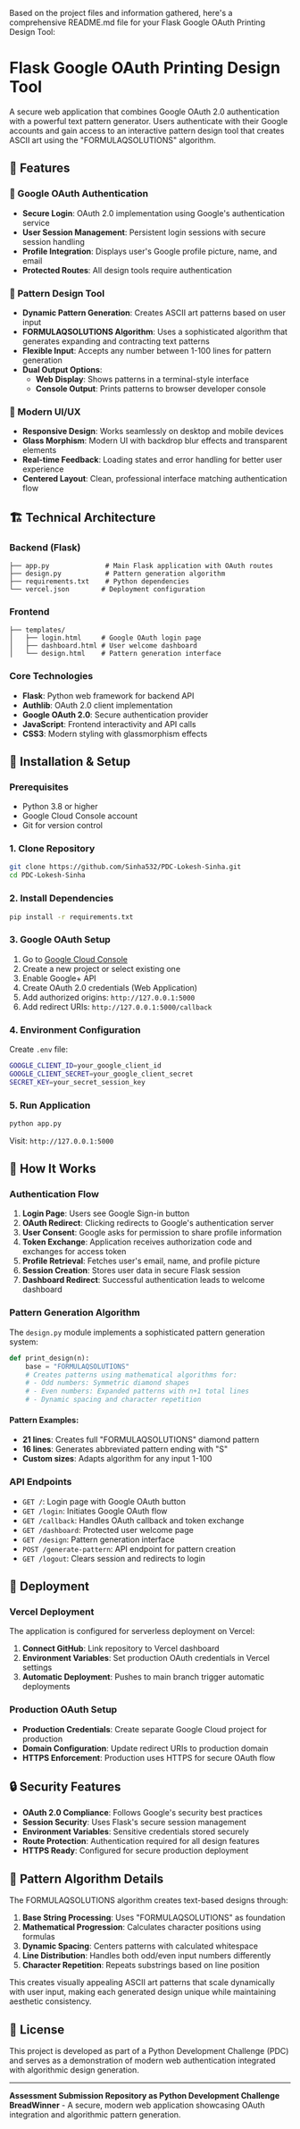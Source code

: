 Based on the project files and information gathered, here's a comprehensive README.md file for your Flask Google OAuth Printing Design Tool:

# Flask Google OAuth Printing Design Tool

A secure web application that combines Google OAuth 2.0 authentication with a powerful text pattern generator. Users authenticate with their Google accounts and gain access to an interactive pattern design tool that creates ASCII art using the "FORMULAQSOLUTIONS" algorithm.

## 🚀 Features

### 🔐 Google OAuth Authentication
- **Secure Login**: OAuth 2.0 implementation using Google's authentication service
- **User Session Management**: Persistent login sessions with secure session handling
- **Profile Integration**: Displays user's Google profile picture, name, and email
- **Protected Routes**: All design tools require authentication

### 🎨 Pattern Design Tool
- **Dynamic Pattern Generation**: Creates ASCII art patterns based on user input
- **FORMULAQSOLUTIONS Algorithm**: Uses a sophisticated algorithm that generates expanding and contracting text patterns
- **Flexible Input**: Accepts any number between 1-100 lines for pattern generation
- **Dual Output Options**: 
  - **Web Display**: Shows patterns in a terminal-style interface
  - **Console Output**: Prints patterns to browser developer console

### 📱 Modern UI/UX
- **Responsive Design**: Works seamlessly on desktop and mobile devices
- **Glass Morphism**: Modern UI with backdrop blur effects and transparent elements
- **Real-time Feedback**: Loading states and error handling for better user experience
- **Centered Layout**: Clean, professional interface matching authentication flow

## 🏗️ Technical Architecture

### Backend (Flask)
```
├── app.py              # Main Flask application with OAuth routes
├── design.py           # Pattern generation algorithm
├── requirements.txt    # Python dependencies
└── vercel.json        # Deployment configuration
```

### Frontend
```
├── templates/
│   ├── login.html     # Google OAuth login page
│   ├── dashboard.html # User welcome dashboard
│   └── design.html    # Pattern generation interface
```

### Core Technologies
- **Flask**: Python web framework for backend API
- **Authlib**: OAuth 2.0 client implementation
- **Google OAuth 2.0**: Secure authentication provider
- **JavaScript**: Frontend interactivity and API calls
- **CSS3**: Modern styling with glassmorphism effects

## 🔧 Installation & Setup

### Prerequisites
- Python 3.8 or higher
- Google Cloud Console account
- Git for version control

### 1. Clone Repository
```bash
git clone https://github.com/Sinha532/PDC-Lokesh-Sinha.git
cd PDC-Lokesh-Sinha
```

### 2. Install Dependencies
```bash
pip install -r requirements.txt
```

### 3. Google OAuth Setup
1. Go to [Google Cloud Console](https://console.cloud.google.com)
2. Create a new project or select existing one
3. Enable Google+ API
4. Create OAuth 2.0 credentials (Web Application)
5. Add authorized origins: `http://127.0.0.1:5000`
6. Add redirect URIs: `http://127.0.0.1:5000/callback`

### 4. Environment Configuration
Create `.env` file:
```bash
GOOGLE_CLIENT_ID=your_google_client_id
GOOGLE_CLIENT_SECRET=your_google_client_secret
SECRET_KEY=your_secret_session_key
```

### 5. Run Application
```bash
python app.py
```
Visit: `http://127.0.0.1:5000`

## 🎯 How It Works

### Authentication Flow
1. **Login Page**: Users see Google Sign-in button
2. **OAuth Redirect**: Clicking redirects to Google's authentication server
3. **User Consent**: Google asks for permission to share profile information
4. **Token Exchange**: Application receives authorization code and exchanges for access token
5. **Profile Retrieval**: Fetches user's email, name, and profile picture
6. **Session Creation**: Stores user data in secure Flask session
7. **Dashboard Redirect**: Successful authentication leads to welcome dashboard

### Pattern Generation Algorithm
The `design.py` module implements a sophisticated pattern generation system:

```python
def print_design(n):
    base = "FORMULAQSOLUTIONS"
    # Creates patterns using mathematical algorithms for:
    # - Odd numbers: Symmetric diamond shapes
    # - Even numbers: Expanded patterns with n+1 total lines
    # - Dynamic spacing and character repetition
```

#### Pattern Examples:
- **21 lines**: Creates full "FORMULAQSOLUTIONS" diamond pattern
- **16 lines**: Generates abbreviated pattern ending with "S"
- **Custom sizes**: Adapts algorithm for any input 1-100

### API Endpoints
- `GET /`: Login page with Google OAuth button
- `GET /login`: Initiates Google OAuth flow
- `GET /callback`: Handles OAuth callback and token exchange
- `GET /dashboard`: Protected user welcome page
- `GET /design`: Pattern generation interface
- `POST /generate-pattern`: API endpoint for pattern creation
- `GET /logout`: Clears session and redirects to login

## 🚀 Deployment

### Vercel Deployment
The application is configured for serverless deployment on Vercel:

1. **Connect GitHub**: Link repository to Vercel dashboard
2. **Environment Variables**: Set production OAuth credentials in Vercel settings
3. **Automatic Deployment**: Pushes to main branch trigger automatic deployments

### Production OAuth Setup
- **Production Credentials**: Create separate Google Cloud project for production
- **Domain Configuration**: Update redirect URIs to production domain
- **HTTPS Enforcement**: Production uses HTTPS for secure OAuth flow

## 🔒 Security Features

- **OAuth 2.0 Compliance**: Follows Google's security best practices
- **Session Security**: Uses Flask's secure session management
- **Environment Variables**: Sensitive credentials stored securely
- **Route Protection**: Authentication required for all design features
- **HTTPS Ready**: Configured for secure production deployment

## 🎨 Pattern Algorithm Details

The FORMULAQSOLUTIONS algorithm creates text-based designs through:

1. **Base String Processing**: Uses "FORMULAQSOLUTIONS" as foundation
2. **Mathematical Progression**: Calculates character positions using formulas
3. **Dynamic Spacing**: Centers patterns with calculated whitespace
4. **Line Distribution**: Handles both odd/even input numbers differently
5. **Character Repetition**: Repeats substrings based on line position

This creates visually appealing ASCII art patterns that scale dynamically with user input, making each generated design unique while maintaining aesthetic consistency.

## 📝 License

This project is developed as part of a Python Development Challenge (PDC) and serves as a demonstration of modern web authentication integrated with algorithmic design generation.

***

**Assessment Submission Repository as Python Development Challenge BreadWinner** - A secure, modern web application showcasing OAuth integration and algorithmic pattern generation.

